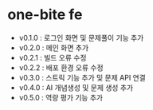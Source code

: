 # one-bite fe

- v0.1.0 : 로그인 화면 및 문제풀이 기능 추가
- v0.2.0 : 메인 화면 추가
- v0.2.1 : 빌드 오류 수정
- v0.2.2 : 배포 환경 오류 수정
- v0.3.0 : 스트릭 기능 추가 및 문제 API 연결
- v0.4.0 : AI 개념생성 및 문제 생성 추가
- v0.5.0 : 역량 평가 기능 추가 